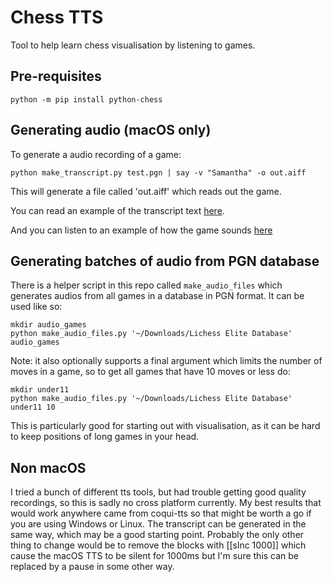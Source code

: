 # Chess TTS

Tool to help learn chess visualisation by listening to games.

## Pre-requisites

```
python -m pip install python-chess
```

## Generating audio (macOS only)

To generate a audio recording of a game:

```
python make_transcript.py test.pgn | say -v "Samantha" -o out.aiff
```

This will generate a file called 'out.aiff' which reads out the game.

You can read an example of the transcript text [here](transcript.txt).

And you can listen to an example of how the game sounds [here](test.aiff)

## Generating batches of audio from PGN database

There is a helper script in this repo called `make_audio_files` which generates audios from all games in a database in PGN format. It can be used like so:

```
mkdir audio_games
python make_audio_files.py '~/Downloads/Lichess Elite Database' audio_games
```

Note: it also optionally supports a final argument which limits the number of moves in a game, so to get all games that have 10 moves or less do:

```
mkdir under11
python make_audio_files.py '~/Downloads/Lichess Elite Database' under11 10
```

This is particularly good for starting out with visualisation, as it can be hard to keep positions of long games in your head.

## Non macOS

I tried a bunch of different tts tools, but had trouble getting good quality recordings, so this is sadly no cross platform currently. My best results that would work anywhere came from coqui-tts so that might be worth a go if you are using Windows or Linux. The transcript can be generated in the same way, which may be a good starting point. Probably the only other thing to change would be to remove the blocks with [[slnc 1000]] which cause the macOS TTS to be silent for 1000ms but I'm sure this can be replaced by a pause in some other way.